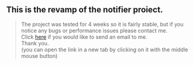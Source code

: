 ## This is the revamp of the notifier proiect.
>The project was tested for 4 weeks so it is fairly stable, but if you notice any bugs or performance issues please contact me.<br>
>Click [here](https://mail.google.com/mail/?view=cm&fs=1&to=borbelygergo06@gmail.com&su=Feedback%20on%20re_notifier&body=Type%20your%20feedback%20here) if you would like to send an email to me.<br>
>Thank you.<br>
>(you can open the link in a new tab by clicking on it with the middle mouse button)

